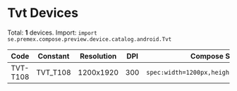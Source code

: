 # Tvt Devices

Total: **1** devices. Import: `import se.premex.compose.preview.device.catalog.android.Tvt`

| Code | Constant | Resolution | DPI | Compose Spec | Preview Usage |
|------|----------|------------|-----|-------------|---------------|
| TVT-T108 | TVT_T108 | 1200x1920 | 300 | `spec:width=1200px,height=1920px,dpi=300` | `@Preview(device = Tvt.TVT_T108)` |

<!-- Generated automatically. Do not edit manually. -->

